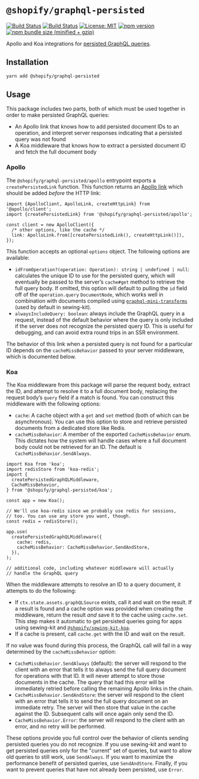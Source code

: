 # `@shopify/graphql-persisted`

[![Build Status](https://github.com/Shopify/quilt/workflows/Node-CI/badge.svg?branch=main)](https://github.com/Shopify/quilt/actions?query=workflow%3ANode-CI)
[![Build Status](https://github.com/Shopify/quilt/workflows/Ruby-CI/badge.svg?branch=main)](https://github.com/Shopify/quilt/actions?query=workflow%3ARuby-CI)
[![License: MIT](https://img.shields.io/badge/License-MIT-green.svg)](LICENSE.md) [![npm version](https://badge.fury.io/js/%40shopify%2Fgraphql-persisted.svg)](https://badge.fury.io/js/%40shopify%2Fgraphql-persisted.svg) [![npm bundle size (minified + gzip)](https://img.shields.io/bundlephobia/minzip/@shopify/graphql-persisted.svg)](https://img.shields.io/bundlephobia/minzip/@shopify/graphql-persisted.svg)

Apollo and Koa integrations for [persisted GraphQL queries](https://blog.apollographql.com/persisted-graphql-queries-with-apollo-client-119fd7e6bba5).

## Installation

```bash
yarn add @shopify/graphql-persisted
```

## Usage

This package includes two parts, both of which must be used together in order to make persisted GraphQL queries:

- An Apollo link that knows how to add persisted document IDs to an operation, and interpret server responses indicating that a persisted query was not found
- A Koa middleware that knows how to extract a persisted document ID and fetch the full document body

### Apollo

The `@shopify/graphql-persisted/apollo` entrypoint exports a `createPersistedLink` function. This function returns an [Apollo link](https://www.apollographql.com/docs/link/) which should be added _before_ the HTTP link:

```tsx
import {ApolloClient, ApolloLink, createHttpLink} from '@apollo/client';
import {createPersistedLink} from '@shopify/graphql-persisted/apollo';

const client = new ApolloClient({
  /* other options, like the cache */
  link: ApolloLink.from([createPersistedLink(), createHttpLink()]),
});
```

This function accepts an optional `options` object. The following options are available:

- `idFromOperation?(operation: Operation): string | undefined | null`: calculates the unique ID to use for the persisted query, which will eventually be passed to the server’s `cache#get` method to retrieve the full query body. If omitted, this option will default to pulling the `id` field off of the `operation.query` `DocumentNode`, which works well in combination with documents compiled using [`graphql-mini-transforms`](https://github.com/Shopify/quilt/tree/main/packages/graphql-mini-transforms) (used by default in sewing-kit).
- `alwaysIncludeQuery: boolean`: always include the GraphQL query in a request, instead of the default behavior where the query is only included if the server does not recognize the persisted query ID. This is useful for debugging, and can avoid extra round trips in an SSR environment.

The behavior of this link when a persisted query is not found for a particular ID depends on the `cacheMissBehavior` passed to your server middleware, which is documented below.

### Koa

The Koa middleware from this package will parse the request body, extract the ID, and attempt to resolve it to a full document body, replacing the request body’s `query` field if a match is found. You can construct this middleware with the following options:

- `cache`: A cache object with a `get` and `set` method (both of which can be asynchronous). You can use this option to store and retrieve persisted documents from a dedicated store like Redis.
- `cacheMissBehavior`: A member of the exported `CacheMissBehavior` enum. This dictates how the system will handle cases where a full document body could not be retrieved for an ID. The default is `CacheMissBehavior.SendAlways`.

```tsx
import Koa from 'koa';
import redisStore from 'koa-redis';
import {
  createPersistedGraphQLMiddleware,
  CacheMissBehavior,
} from '@shopify/graphql-persisted/koa';

const app = new Koa();

// We'll use koa-redis since we probably use redis for sessions,
// too. You can use any store you want, though.
const redis = redisStore();

app.use(
  createPersistedGraphQLMiddleware({
    cache: redis,
    cacheMissBehavior: CacheMissBehavior.SendAndStore,
  }),
);

// additional code, including whatever middleware will actually
// handle the GraphQL query
```

When the middleware attempts to resolve an ID to a query document, it attempts to do the following:

- If `ctx.state.assets.graphQLSource` exists, call it and wait on the result. If a result is found and a cache option was provided when creating the middleware, return the result _and_ save it to the cache using `cache.set`. This step makes it automatic to get persisted queries going for apps using sewing-kit and [`@shopify/sewing-kit-koa`](https://github.com/Shopify/quilt/tree/main/packages/sewing-kit-koa).
- If a cache is present, call `cache.get` with the ID and wait on the result.

If no value was found during this process, the GraphQL call will fail in a way determined by the `cacheMissBehavior` option:

- `CacheMissBehavior.SendAlways` (default): the server will respond to the client with an error that tells it to always send the full query document for operations with that ID. It will never attempt to store those documents in the cache. The query that had this error will be immediately retried before calling the remaining Apollo links in the chain.
- `CacheMissBehavior.SendAndStore`: the server will respond to the client with an error that tells it to send the full query document on an immediate retry. The server will then store that value in the cache against the ID. Subsequent calls will once again only send the ID.
- `CacheMissBehavior.Error`: the server will respond to the client with an error, and no retry will be performed.

These options provide you full control over the behavior of clients sending persisted queries you do not recognize. If you use sewing-kit and want to get persisted queries only for the "current" set of queries, but want to allow old queries to still work, use `SendAlways`. If you want to maximize the performance benefit of persisted queries, use `SendAndStore`. Finally, if you want to prevent queries that have not already been persisted, use `Error`.
